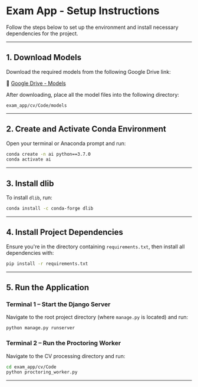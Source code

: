 # Exam App - Setup Instructions

Follow the steps below to set up the environment and install necessary dependencies for the project.

---

## 1. Download Models

Download the required models from the following Google Drive link:

🔗 [Google Drive - Models](https://drive.google.com/drive/folders/1aKDETzxYmWh5b4HcS1tUOJLwV_SwMeBk)

After downloading, place all the model files into the following directory:

```
exam_app/cv/Code/models
```

---

## 2. Create and Activate Conda Environment

Open your terminal or Anaconda prompt and run:

```bash
conda create -n ai python==3.7.0
conda activate ai
```

---

## 3. Install dlib

To install `dlib`, run:

```bash
conda install -c conda-forge dlib
```

---

## 4. Install Project Dependencies

Ensure you're in the directory containing `requirements.txt`, then install all dependencies with:

```bash
pip install -r requirements.txt
```

---

## 5. Run the Application

### Terminal 1 – Start the Django Server

Navigate to the root project directory (where `manage.py` is located) and run:

```bash
python manage.py runserver
```

### Terminal 2 – Run the Proctoring Worker

Navigate to the CV processing directory and run:

```bash
cd exam_app/cv/Code
python proctoring_worker.py
```

---
